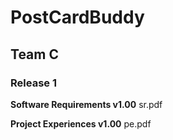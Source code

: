 # PostCardBuddy
## Team C

### Release 1

**Software Requirements v1.00**
sr.pdf

**Project Experiences v1.00**
pe.pdf
